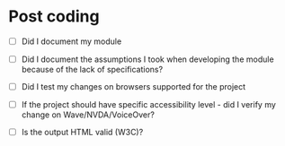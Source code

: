 # Post coding

- [ ] Did I document my module

- [ ] Did I document the assumptions I took when developing the module because of the lack of specifications?

- [ ] Did I test my changes on browsers supported for the project

- [ ] If the project should have specific accessibility level - did I verify my change on Wave/NVDA/VoiceOver?

- [ ] Is the output HTML valid (W3C)?
